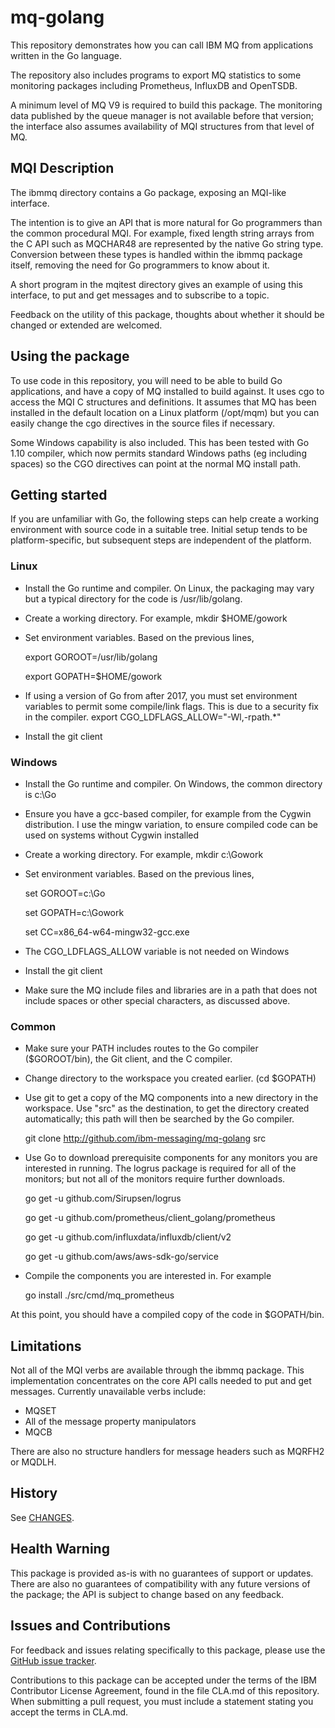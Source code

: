 # mq-golang
This repository demonstrates how you can call IBM MQ from applications written in the Go language.

The repository also includes programs to export MQ statistics to some monitoring
packages including Prometheus, InfluxDB and OpenTSDB.

A minimum level of MQ V9 is required to build this package.
The monitoring data published by the queue manager is not available before
that version; the interface also assumes availability of
MQI structures from that level of MQ.

## MQI Description

The ibmmq directory contains a Go package, exposing an MQI-like interface.

The intention is to give an API that is more natural for Go programmers than the common
procedural MQI. For example, fixed length string arrays from the C API such as MQCHAR48 are
represented by the native Go string type. Conversion between these types is handled within the ibmmq
package itself, removing the need for Go programmers to know about it.

A short program in the mqitest directory gives an example of using this interface, to put and get messages
and to subscribe to a topic.

Feedback on the utility of this package, thoughts about whether it should be changed or extended are
welcomed.

## Using the package

To use code in this repository, you will need to be able to build Go applications, and
have a copy of MQ installed to build against. It uses cgo to access the MQI C structures and definitions. It assumes that MQ has been
installed in the default location on a Linux platform (/opt/mqm) but you can easily change the
cgo directives in the source files if necessary.

Some Windows capability is also included. This has been tested with Go 1.10
compiler, which now permits standard Windows paths (eg including spaces)
so the CGO directives can point at the normal MQ install path.

## Getting started

If you are unfamiliar with Go, the following steps can help create a
working environment with source code in a suitable tree. Initial setup
tends to be platform-specific, but subsequent steps are independent of the
platform.

### Linux

* Install the Go runtime and compiler. On Linux, the packaging may vary
but a typical directory for the code is /usr/lib/golang.
* Create a working directory. For example, mkdir $HOME/gowork
* Set environment variables. Based on the previous lines,

  export GOROOT=/usr/lib/golang

  export GOPATH=$HOME/gowork

* If using a version of Go from after 2017, you must set environment variables
to permit some compile/link flags. This is due to a security fix in the compiler.
  export CGO_LDFLAGS_ALLOW="-Wl,-rpath.*"

* Install the git client

### Windows

* Install the Go runtime and compiler. On Windows, the
common directory is c:\Go
* Ensure you have a gcc-based compiler, for example from the Cygwin
distribution. I use the mingw variation, to ensure compiled code can
be used on systems without Cygwin installed
* Create a working directory. For example, mkdir c:\Gowork
* Set environment variables. Based on the previous lines,

  set GOROOT=c:\Go

  set GOPATH=c:\Gowork

  set CC=x86_64-w64-mingw32-gcc.exe

* The CGO_LDFLAGS_ALLOW variable is not needed on Windows
* Install the git client
* Make sure the MQ include files and libraries are in a path that does
not include spaces or other special characters, as discussed above.

### Common

* Make sure your PATH includes routes to the Go compiler ($GOROOT/bin),
the Git client, and the C compiler.
* Change directory to the workspace you created earlier. (cd $GOPATH)
* Use git to get a copy of the MQ components into a new directory in the
workspace. Use "src" as the destination, to get the directory created
automatically; this path will then be searched by the Go compiler.

  git clone http://github.com/ibm-messaging/mq-golang src

* Use Go to download prerequisite components for any monitors you are interested
in running. The logrus package is required for all of the monitors; but not
all of the monitors require further downloads.

  go get -u github.com/Sirupsen/logrus

  go get -u github.com/prometheus/client_golang/prometheus

  go get -u github.com/influxdata/influxdb/client/v2

  go get -u github.com/aws/aws-sdk-go/service

* Compile the components you are interested in. For example

  go install ./src/cmd/mq_prometheus

At this point, you should have a compiled copy of the code in $GOPATH/bin.

## Limitations

Not all of the MQI verbs are available through the ibmmq package. This
implementation concentrates on the core API calls needed to put and get messages.
Currently unavailable verbs include:
* MQSET
* All of the message property manipulators
* MQCB

There are also no structure handlers for message headers such as MQRFH2 or MQDLH.

## History

See [CHANGES](https://github.com/ibm-messaging/mq-golang/CHANGES.md).

## Health Warning

This package is provided as-is with no guarantees of support or updates. There are also no guarantees of compatibility
with any future versions of the package; the API is subject to change based on any feedback.

## Issues and Contributions

For feedback and issues relating specifically to this package, please use the [GitHub issue tracker](https://github.com/ibm-messaging/mq-golang/issues).

Contributions to this package can be accepted under the terms of the IBM Contributor License Agreement,
found in the file CLA.md of this repository. When submitting a pull request, you must include a statement stating
you accept the terms in CLA.md.

